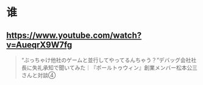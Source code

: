 # 谁

## https://www.youtube.com/watch?v=AueqrX9W7fg

> “ぶっちゃけ他社のゲームと並行してやってるんちゃう？”デバッグ会社社長に失礼承知で聞いてみた｜『ポールトゥウィン』創業メンバー松本公三さんと対談④ 
